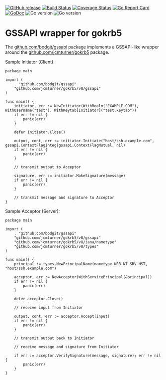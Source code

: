 [![GitHub release](https://img.shields.io/github/v/release/bodgit/gssapi)](https://github.com/bodgit/gssapi/releases)
[![Build Status](https://img.shields.io/github/actions/workflow/status/bodgit/gssapi/build.yml?branch=main)](https://github.com/bodgit/gssapi/actions?query=workflow%3ABuild)
[![Coverage Status](https://coveralls.io/repos/github/bodgit/gssapi/badge.svg?branch=main)](https://coveralls.io/github/bodgit/gssapi?branch=main)
[![Go Report Card](https://goreportcard.com/badge/github.com/bodgit/gssapi)](https://goreportcard.com/report/github.com/bodgit/gssapi)
[![GoDoc](https://godoc.org/github.com/bodgit/gssapi?status.svg)](https://godoc.org/github.com/bodgit/gssapi)
![Go version](https://img.shields.io/badge/Go-1.22-brightgreen.svg)
![Go version](https://img.shields.io/badge/Go-1.21-brightgreen.svg)

# GSSAPI wrapper for gokrb5

The [github.com/bodgit/gssapi](https://godoc.org/github.com/bodgit/gssapi)
package implements a GSSAPI-like wrapper around the
[github.com/jcmturner/gokrb5](https://github.com/jcmturner/gokrb5) package.

Sample Initiator (Client):

```golang
package main

import (
	. "github.com/bodgit/gssapi"
	"github.com/jcmturner/gokrb5/v8/gssapi"
)

func main() {
	initiator, err := NewInitiator(WithRealm("EXAMPLE.COM"), WithUsername("test"), WithKeytab[Initiator]("test.keytab"))
	if err != nil {
		panic(err)
	}

	defer initiator.Close()

	output, cont, err := initiator.Initiate("host/ssh.example.com", gssapi.ContextFlagInteg|gssapi.ContextFlagMutual, nil)
	if err != nil {
		panic(err)
	}

	// transmit output to Acceptor

	signature, err := initiator.MakeSignature(message)
	if err != nil {
		panic(err)
	}

	// transmit message and signature to Acceptor
}
```

Sample Acceptor (Server):

```golang
package main

import (
	. "github.com/bodgit/gssapi"
	"github.com/jcmturner/gokrb5/v8/gssapi"
	"github.com/jcmturner/gokrb5/v8/iana/nametype"
	"github.com/jcmturner/gokrb5/v8/types"
)

func main() {
	principal := types.NewPrincipalName(nametype.KRB_NT_SRV_HST, "host/ssh.example.com")

	acceptor, err := NewAcceptor(WithServicePrincipal(&principal))
	if err != nil {
		panic(err)
	}

	defer acceptor.Close()

	// receive input from Initiator

	output, cont, err := acceptor.Accept(input)
	if err != nil {
		panic(err)
	}

	// transmit output back to Initiator

	// receive message and signature from Initiator

	if err := acceptor.VerifySignature(message, signature); err != nil {
		panic(err)
	}
}
```
